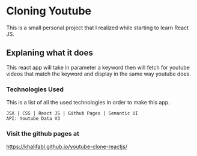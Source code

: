 # Cloning Youtube

This is a small personal project that I realized while starting to learn React JS. 

## Explaning what it does

This react app will take in parameter a keyword then will fetch for youtube videos that match the keyword and display in the same way youtube does.

### Technologies Used

This is a list of all the used technologies in order to make this app.
```
JSX | CSS | React JS | Github Pages | Semantic UI
API: Youtube Data V3
```
### Visit the github pages at
https://khalifabl.github.io/youtube-clone-reactjs/

